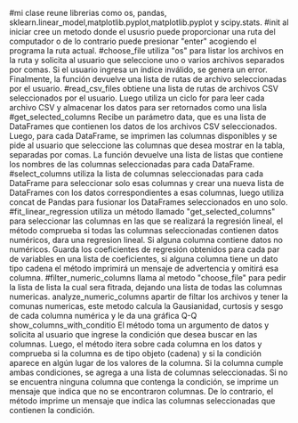 #mi clase
 reune librerias como os, pandas, sklearn.linear_model,matplotlib.pyplot,matplotlib.pyplot y scipy.stats. 
#init
al iniciar cree un metodo donde el ususrio puede proporcionar una ruta del computador o de lo contrario puede presionar "enter" acogiendo el programa la ruta actual.
#choose_file
utiliza "os" para listar los archivos en la ruta y solicita al usuario que seleccione uno o varios archivos separados por comas. Si el usuario ingresa un índice inválido, se genera un error. Finalmente, la función devuelve una lista de rutas de archivo seleccionadas por el usuario.
#read_csv_files
obtiene una lista de rutas de archivos CSV seleccionados por el usuario. Luego utiliza un ciclo for para leer cada archivo CSV y almacenar los datos para ser retornados como una lisla
#get_selected_columns
Recibe un parámetro data, que es una lista de DataFrames que contienen los datos de los archivos CSV seleccionados. Luego, para cada DataFrame, se imprimen las columnas disponibles y se pide al usuario que seleccione las columnas que desea mostrar en la tabla, separadas por comas. La función devuelve una lista de listas que contiene los nombres de las columnas seleccionadas para cada DataFrame.
#select_columns
utiliza la lista de columnas seleccionadas para cada DataFrame para seleccionar solo esas columnas y crear una nueva lista de DataFrames con los datos correspondientes a esas columnas, luego utiliza concat de Pandas para fusionar los DataFrames seleccionados en uno solo.
#fit_linear_regression
utiliza un método llamado "get_selected_columns" para seleccionar las columnas en las que se realizará la regresión lineal, el método comprueba si todas las columnas seleccionadas contienen datos numéricos, dara una regresion lineal. Si alguna columna contiene datos no numéricos. Guarda los coeficientes de regresión obtenidos para cada par de variables en una lista de coeficientes, si alguna columna tiene un dato tipo cadena el método imprimirá un mensaje de advertencia y omitirá esa columna.
#filter_numeric_columns
llama al metodo "choose_file" para pedir la lista de lista la cual sera fitrada, dejando una lista de todas las columnas numericas.
analyze_numeric_columns
apartir de filtar los archivos y tener la comunas numericas, este metodo calcula la Gausianidad, curtosis y sesgo de cada columna numérica y le da una gráfica Q-Q 
show_columns_with_conditio
El método toma un argumento de datos y solicita al usuario que ingrese la condición que desea buscar en las columnas. Luego, el método itera sobre cada columna en los datos y comprueba si la columna es de tipo objeto (cadena) y si la condición aparece en algún lugar de los valores de la columna. Si la columna cumple ambas condiciones, se agrega a una lista de columnas seleccionadas. Si no se encuentra ninguna columna que contenga la condición, se imprime un mensaje que indica que no se encontraron columnas. De lo contrario, el método imprime un mensaje que indica las columnas seleccionadas que contienen la condición.
